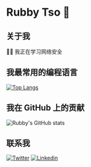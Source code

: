 # Rubby Tso 👋

## 关于我

👩‍💻 我正在学习网络安全

## 我最常用的编程语言

[![Top Langs](https://github-readme-stats.vercel.app/api/top-langs/?username=RubbyTso&layout=compact)](https://github.com/anuraghazra/github-readme-stats)

## 我在 GitHub 上的贡献

![Rubby's GitHub stats](https://github-readme-stats.vercel.app/api?username=RubbyTso&show_icons=true&theme=radical)

## 联系我

[![Twitter](https://img.shields.io/twitter/url/https/twitter.com/cloudposse.svg?style=social&label=Follow%20%40RubbyTso)](https://twitter.com/RubbyTso)
[![Linkedin](https://img.shields.io/badge/-Rubby%20Tso-blue?style=flat-square&logo=Linkedin&logoColor=white&link=https://www.linkedin.com/in/rubby-tso/)](https://www.linkedin.com/in/rubby-tso/)
